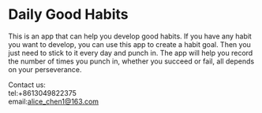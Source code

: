 # Daily Good Habits
  This is an app that can help you develop good habits. If you have any habit you want to develop, you can use this app to create a habit goal. Then you just need to stick to it every day and punch in. The app will help you record the number of times you punch in, whether you succeed or fail, all depends on your perseverance.  
  
  Contact us:  
  tel:+8613049822375  
  email:alice_chen1@163.com
